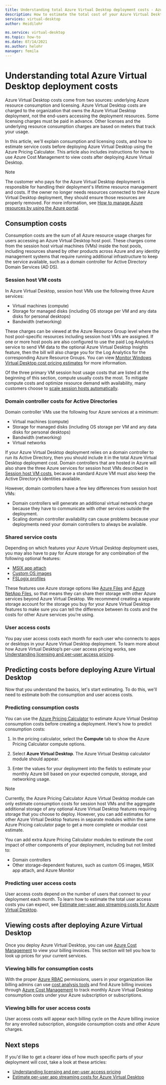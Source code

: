 ```yaml
---
title: Understanding total Azure Virtual Desktop deployment costs - Azure
description: How to estimate the total cost of your Azure Virtual Desktop deployment.
services: virtual-desktop
author: Heidilohr

ms.service: virtual-desktop
ms.topic: how-to
ms.date: 07/14/2021
ms.author: helohr
manager: femila
---
```

# Understanding total Azure Virtual Desktop deployment costs

Azure Virtual Desktop costs come from two sources: underlying Azure resource consumption and licensing. Azure Virtual Desktop costs are charged to the organization that owns the Azure Virtual Desktop deployment, not the end-users accessing the deployment resources. Some licensing charges must be paid in advance. Other licenses and the underlying resource consumption charges are based on meters that track your usage.

In this article, we'll explain consumption and licensing costs, and how to estimate service costs before deploying Azure Virtual Desktop using the Azure Pricing Calculator. This article also includes instructions for how to use Azure Cost Management to view costs after deploying Azure Virtual Desktop.

>[!NOTE]
>The customer who pays for the Azure Virtual Desktop deployment is responsible for handling their deployment's lifetime resource management and costs. If the owner no longer needs resources connected to their Azure Virtual Desktop deployment, they should ensure those resources are properly removed. For more information, see [How to manage Azure resources by using the Azure portal](../../azure-resource-manager/management/manage-resources-portal.md).

## Consumption costs

Consumption costs are the sum of all Azure resource usage charges for users accessing an Azure Virtual Desktop host pool. These charges come from the session host virtual machines (VMs) inside the host pools, including resources shared by other products across Azure and any identity management systems that require running additional infrastructure to keep the service available, such as a domain controller for Active Directory Domain Services (AD DS).

### Session host VM costs

In Azure Virtual Desktop, session host VMs use the following three Azure services:

- Virtual machines (compute)
- Storage for managed disks (including OS storage per VM and any data disks for personal desktops)
- Bandwidth (networking)

These charges can be viewed at the Azure Resource Group level where the host pool-specific resources including session host VMs are assigned. If one or more host pools are also configured to use the paid Log Analytics service to send VM data to the optional Azure Virtual Desktop Insights feature, then the bill will also charge you for the Log Analytics for the corresponding Azure Resource Groups. You can view [Monitor Windows Virtual Desktop cost pricing estimates](../azure-monitor-costs.md) for more information.

Of the three primary VM session host usage costs that are listed at the beginning of this section, compute usually costs the most. To mitigate compute costs and optimize resource demand with availability, many customers choose to [scale session hosts automatically](../set-up-scaling-script.md).

### Domain controller costs for Active Directories

Domain controller VMs use the following four Azure services at a minimum:

- Virtual machines (compute)
- Storage for managed disks (including OS storage per VM and any data disks for personal desktops)
- Bandwidth (networking)
- Virtual networks

If your Azure Virtual Desktop deployment relies on a domain controller to run its Active Directory, then you should include it in the total Azure Virtual Desktop deployment cost. Domain controllers that are hosted in Azure will also share the three Azure services for session host VMs described in [Session host VM costs](#session-host-vm-costs), because a standard Azure VM must also keep the Active Directory’s identities available.

However, domain controllers have a few key differences from session host VMs:

- Domain controllers will generate an additional virtual network charge because they have to communicate with other services outside the deployment.
- Scaling domain controller availability can cause problems because your deployments need your domain controllers to always be available.

### Shared service costs

Depending on which features your Azure Virtual Desktop deployment uses, you may also have to pay for Azure storage for any combination of the following optional features:

- [MSIX app attach](../what-is-app-attach.md)
- [Custom OS images](../set-up-customize-master-image.md)
- [FSLogix profiles](../fslogix-containers-azure-files.md)

These features use Azure storage options like [Azure Files](../../storage/files/storage-files-introduction.md) and [Azure NetApp Files](../../azure-netapp-files/azure-netapp-files-introduction.md), so that means they can share their storage with other Azure services beyond Azure Virtual Desktop. We recommend creating a separate storage account for the storage you buy for your Azure Virtual Desktop features to make sure you can tell the difference between its costs and the costs for other Azure services you're using.

### User access costs

You pay user access costs each month for each user who connects to apps or desktops in your Azure Virtual Desktop deployment. To learn more about how Azure Virtual Desktop’s per-user access pricing works, see [Understanding licensing and per-user access pricing](licensing.md).

## Predicting costs before deploying Azure Virtual Desktop

Now that you understand the basics, let's start estimating. To do this, we'll need to estimate both the consumption and user access costs.

### Predicting consumption costs

You can use the [Azure Pricing Calculator](https://azure.microsoft.com/pricing/calculator/) to estimate Azure Virtual Desktop consumption costs before creating a deployment. Here's how to predict consumption costs:

1. In the pricing calculator, select the **Compute** tab to show the Azure Pricing Calculator compute options.

2. Select **Azure Virtual Desktop**. The Azure Virtual Desktop calculator module should appear.

3. Enter the values for your deployment into the fields to estimate your monthly Azure bill based on your expected compute, storage, and networking usage.

>[!NOTE]
>Currently, the Azure Pricing Calculator Azure Virtual Desktop module can only estimate consumption costs for session host VMs and the aggregate additional storage of any optional Azure Virtual Desktop features requiring storage that you choose to deploy. However, you can add estimates for other Azure Virtual Desktop features in separate modules within the same Azure Pricing calculator page to get a more complete or modular cost estimate.
>
>You can add extra Azure Pricing Calculator modules to estimate the cost impact of other components of your deployment, including but not limited to:
>
>- Domain controllers
>- Other storage-dependent features, such as custom OS images, MSIX app attach, and Azure Monitor

### Predicting user access costs

User access costs depend on the number of users that connect to your deployment each month. To learn how to estimate the total user access costs you can expect, see [Estimate per-user app streaming costs for Azure Virtual Desktop](streaming-costs.md).

## Viewing costs after deploying Azure Virtual Desktop

Once you deploy Azure Virtual Desktop, you can use [Azure Cost Management](../../cost-management-billing/cost-management-billing-overview.md) to view your billing invoices. This section will tell you how to look up prices for your current services.

### Viewing bills for consumption costs

With the proper [Azure RBAC](../../role-based-access-control/rbac-and-directory-admin-roles.md) permissions, users in your organization like billing admins can use [cost analysis tools](../../cost-management-billing/costs/cost-analysis-common-uses.md) and find Azure billing invoices through [Azure Cost Management](../../cost-management-billing/cost-management-billing-overview.md) to track monthly Azure Virtual Desktop consumption costs under your Azure subscription or subscriptions.

### Viewing bills for user access costs

User access costs will appear each billing cycle on the Azure billing invoice for any enrolled subscription, alongside consumption costs and other Azure charges.

## Next steps

If you'd like to get a clearer idea of how much specific parts of your deployment will cost, take a look at these articles:

- [Understanding licensing and per-user access pricing](licensing.md)
- [Estimate per-user app streaming costs for Azure Virtual Desktop](streaming-costs.md)